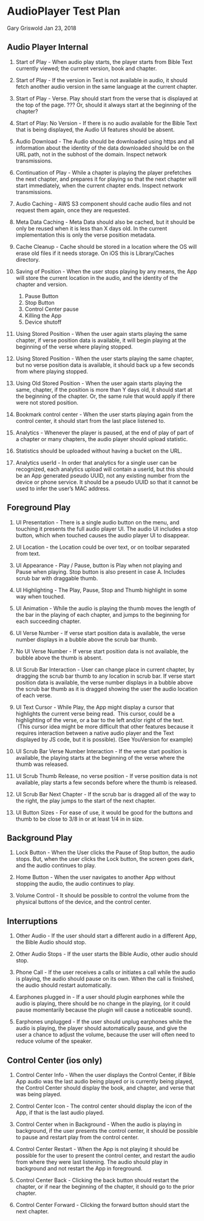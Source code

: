 AudioPlayer Test Plan
=====================
Gary Griswold
Jan 23, 2018

Audio Player Internal
---------------------

1.	Start of Play - When audio play starts, the player starts from Bible Text currently viewed; the current version, book and chapter.

2. Start of Play -  If the version in Text is not available in audio, it should fetch another audio version in the same language at the current chapter.

3.	Start of Play - Verse.  Play should start from the verse that is displayed at the top of the page. ??? Or, should it always start at the beginning of the chapter?

4.	Start of Play: No Version - If there is no audio available for the Bible Text that is being displayed, the Audio UI features should be absent.
 
5.	Audio Download - The Audio should be downloaded using https and all information about the identity of the data downloaded should be on the URL path, not in the subhost of the domain. Inspect network transmissions.
 
6.	Continuation of Play - While a chapter is playing the player prefetches the next chapter, and prepares it for playing so that the next chapter will start immediately, when the current chapter ends.  Inspect network transmissions.

7.	Audio Caching - AWS S3 component should cache audio files and not request them again, once they are requested.

8.	Meta Data Caching - Meta Data should also be cached, but it should be only be reused when it is less than X days old.  In the current implementation this is only the verse position metadata.

9.	Cache Cleanup - Cache should be stored in a location where the OS will erase old files if it needs storage. On iOS this is Library/Caches directory. 

10.	Saving of Position - When the user stops playing by any means, the App will store the current location in the audio, and the identity of the chapter and version.
	1. Pause Button
	2. Stop Button
	3. Control Center pause
	4. Killing the App
	5. Device shutoff	

11.	Using Stored Position - When the user again starts playing the same chapter, if verse position data is available, it will begin playing at the beginning of the verse where playing stopped.

12.	Using Stored Position - When the user starts playing the same chapter, but no verse position data is available, it should back up a few seconds from where playing stopped.

13.	Using Old Stored Position - When the user again starts playing the same, chapter, if the position is more than Y days old, it should start at the beginning of the chapter. Or, the same rule that would apply if there were not stored position.

14.	Bookmark control center - When the user starts playing again from the control center, it should start from the last place listened to.

15.	Analytics - Whenever the player is paused, at the end of play of part of a chapter or many chapters, the audio player should upload statistic.

16.	Statistics should be uploaded without having a bucket on the URL.

17.	Analytics userId - In order that analytics for a single user can be recognized, each analytics upload will contain a userId, but this should be an App generated pseudo UUID, not any existing number from the device or phone service. It should be a pseudo UUID so that it cannot be used to infer the user’s MAC address.
	
Foreground Play
---------------

1.	UI Presentation - There is a single audio button on the menu, and touching it presents the full audio player UI. The audio UI includes a stop button, which when touched causes the audio player UI to disappear.

2.	UI Location - the Location could be over text, or on toolbar separated from text.

3.	UI Appearance - Play / Pause, button is Play when not playing and Pause when playing. Stop button is also present in case A. Includes scrub bar with draggable thumb. 

4.	UI Highlighting - The Play, Pause, Stop and Thumb highlight in some way when touched.

5.	UI Animation - While the audio is playing the thumb moves the length of the bar in the playing of each chapter, and jumps to the beginning for each succeeding chapter. 

6.	UI Verse Number - If verse start position data is available, the verse number displays in a bubble above the scrub bar thumb.

6.	No UI Verse Number - If verse start position data is not available, the bubble above the thumb is absent.

7.	UI Scrub Bar Interaction - User can change place in current chapter, by dragging the scrub bar thumb to any location in scrub bar. If verse start position data is available, the verse number displays in a bubble above the scrub bar thumb as it is dragged showing the user the audio location of each verse.

8.	UI Text Cursor - While Play, the App might display a cursor that highlights the current verse being read.  This cursor, could be a highlighting of the verse, or a bar to the left and/or right of the text.  (This cursor idea might be more difficult that other features because it requires interaction between a native audio player and the Text displayed by JS code, but it is possible). (See YouVersion for example) 

9.	UI Scrub Bar Verse Number Interaction - If the verse start position is available, the playing starts at the beginning of the verse where the thumb was released.

10. UI Scrub Thumb Release, no verse position - If verse position data is not available, play starts a few seconds before where the thumb is released.

11.	UI Scrub Bar Next Chapter - If the scrub bar is dragged all of the way to the right, the play jumps to the start of the next chapter. 

12.	UI Button Sizes - For ease of use, it would be good for the buttons and thumb to be close to 3/8 in or at least 1/4 in in size.
	
Background Play
---------------

1.	Lock Button - When the User clicks the Pause of Stop button, the audio stops. But, when the user clicks the Lock button, the screen goes dark, and the audio continues to play. 

2.	Home Button - When the user navigates to another App without stopping the audio, the audio continues to play.

3.	Volume Control - It should be possible to control the volume from the physical buttons of the device, and the control center.

Interruptions
-------------

1.	Other Audio - If the user should start a different audio in a different App, the Bible Audio should stop.

1.	Other Audio Stops - If the user starts the Bible Audio, other audio should stop.

2.	Phone Call - If the user receives a calls or initiates a call while the audio is playing, the audio should pause on its own. When the call is finished, the audio should restart automatically. 

3.	Earphones plugged in - If a user should plugin earphones while the audio is playing, there should be no change in the playing, (or it could pause momentarily because the plugin will cause a noticeable sound). 

4.	Earphones unplugged - If the user should unplug earphones while the audio is playing, the player should automatically pause, and give the user a chance to adjust the volume, because the user will often need to reduce volume of the speaker.

Control Center (ios only)
-------------------------

1.	Control Center Info - When the user displays the Control Center, if Bible App audio was the last audio being played or is currently being played, the Control Center should display the book, and chapter, and verse that was being played.

2.	Control Center Icon - The control center should display the icon of the App, if that is the last audio played.

3.	Control Center when in Background - When the audio is playing in background, if the user presents the control center, it should be possible to pause and restart play from the control center. 

4.	Control Center Restart - When the App is not playing it should be possible for the user to present the control center, and restart the audio from where they were last listening. The audio should play in background and not restart the App in foreground.

5.	Control Center Back - Clicking the back button should restart the chapter, or if near the beginning of the chapter, it should go to the prior chapter.

6.	Control Center Forward - Clicking the forward button should start the next chapter.


